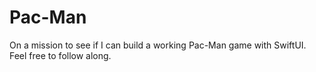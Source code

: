 # Pac-Man
On a mission to see if I can build a working Pac-Man game with SwiftUI. Feel free to follow along.
